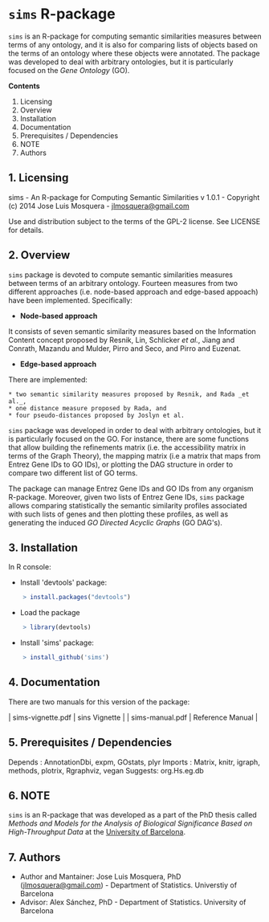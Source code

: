 # `sims` R-package

`sims` is an R-package for computing semantic similarities measures between terms of any ontology, and it is also for comparing lists of objects based on the terms of an ontology where these objects were annotated. The package was developed to deal with arbitrary ontologies, but it is particularly focused on the _Gene Ontology_ (GO).

__Contents__

1. Licensing
2. Overview
3. Installation
4. Documentation
5. Prerequisites / Dependencies
6. NOTE
7. Authors

## 1. Licensing

sims - An R-package for Computing Semantic Similarities
v 1.0.1 - Copyright (c) 2014 Jose Luis Mosquera - jlmosquera@gmail.com

Use and distribution subject to the terms of the GPL-2 license. See LICENSE for details.

## 2. Overview

`sims` package is devoted to compute semantic similarities measures between terms of an arbitrary ontology. Fourteen measures from two different approaches (i.e. node-based approach and edge-based appoach) have been implemented. Specifically:

 * __Node-based approach__

 It consists of seven semantic similarity measures based on the Information Content concept proposed by Resnik, Lin, Schlicker _et al._, Jiang and Conrath, Mazandu and Mulder, Pirro and Seco, and Pirro and Euzenat.
   
 * __Edge-based approach__
 
 There are implemented:

    * two semantic similarity measures proposed by Resnik, and Rada _et al._,
    * one distance measure proposed by Rada, and
    * four pseudo-distances proposed by Joslyn et al.

`sims` package was developed in order to deal with arbitrary ontologies, but it is particularly focused on the GO. For instance, there are some functions that allow building the refinements matrix (i.e. the accessibility matrix in terms of the Graph Theory), the mapping matrix (i.e a matrix that maps from Entrez Gene IDs to GO IDs), or plotting the DAG structure in order to compare two different list of GO terms.

The package can manage Entrez Gene IDs and GO IDs from any organism R-package. Moreover, given two lists of Entrez Gene IDs, `sims` package allows comparing statistically the semantic similarity profiles associated with such lists of genes and then plotting these profiles, as well as generating the induced _GO Directed Acyclic Graphs_ (GO DAG's).


## 3. Installation

In R console:

- Install 'devtools' package:
```R
    > install.packages("devtools")
```    
- Load the package 
```R
    > library(devtools)
``` 
- Install 'sims' package:
```R
    > install_github('sims')
``` 

## 4. Documentation

There are two manuals for this version of the package:

| sims-vignette.pdf | sins Vignette    |
| sims-manual.pdf   | Reference Manual |

## 5. Prerequisites / Dependencies

Depends : AnnotationDbi, expm, GOstats, plyr
Imports : Matrix, knitr, igraph, methods, plotrix, Rgraphviz, vegan
Suggests: org.Hs.eg.db

## 6. NOTE

`sims` is an R-package that was developed as a part of the PhD thesis called *_Methods and Models for the Analysis of Biological Significance Based on High-Throughput Data_* at the [University of Barcelona](http://www.ub.edu/web/ub/en/index.html?).

## 7. Authors

* Author and Mantainer: Jose Luis Mosquera, PhD (jlmosquera@gmail.com) - Department of Statistics. Universtiy of Barcelona
* Advisor: Alex Sánchez, PhD - Department of Statistics. University of Barcelona
